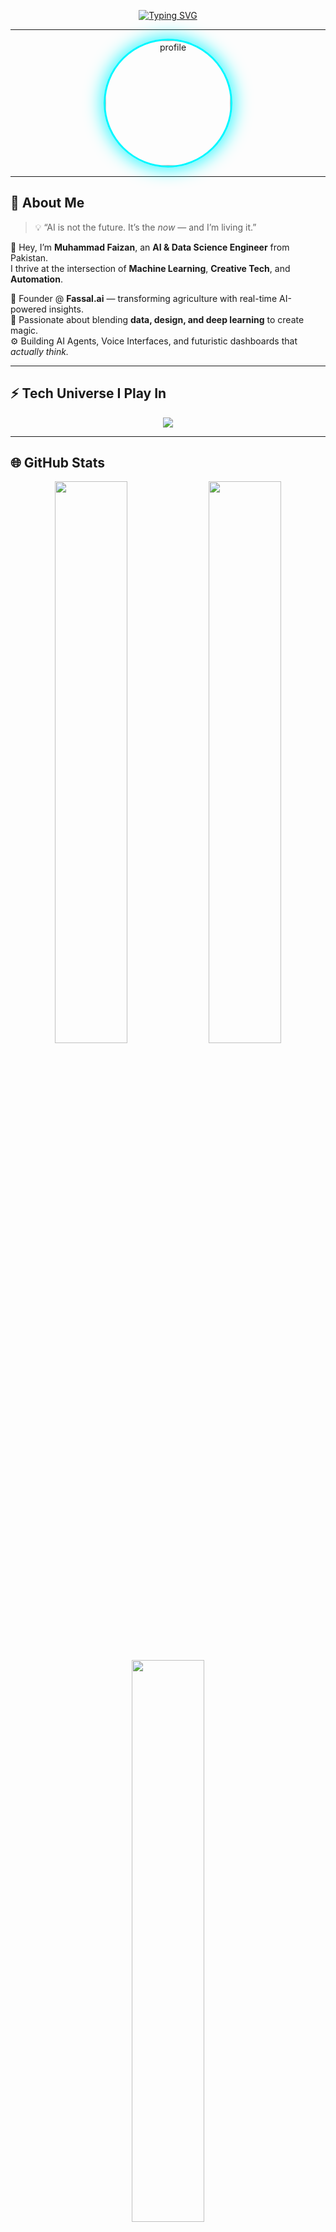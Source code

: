 <!-- 💫 Typing Intro -->
<p align="center">
  <a href="https://readme-typing-svg.herokuapp.com">
    <img src="https://readme-typing-svg.herokuapp.com?font=Orbitron&weight=600&size=28&duration=3000&pause=1000&color=00F7FF&center=true&vCenter=true&width=700&lines=Hey+there%2C+I'm+Muhammad+Faizan+👋;AI+Engineer+%7C+Data+Scientist+%7C+Tech+Visionary;Building+Futuristic+AI+Experiences+🚀;Turning+Ideas+Into+Intelligence+💡" alt="Typing SVG" />
  </a>
</p>

---

<!-- 🌠 Profile Image with Neon Glow -->
<p align="center">
  <img src="https://avatars.githubusercontent.com/u/105116211?v=4" alt="profile" width="200" style="border-radius:50%; box-shadow:0 0 30px #00F7FF; border: 3px solid #00F7FF;">
</p>

---

## 🧬 About Me  

> 💡 “AI is not the future. It’s the *now* — and I’m living it.”  

👋 Hey, I’m **Muhammad Faizan**, an **AI & Data Science Engineer** from Pakistan.  
I thrive at the intersection of **Machine Learning**, **Creative Tech**, and **Automation**.  

🚀 Founder @ **Fassal.ai** — transforming agriculture with real-time AI-powered insights.  
🎨 Passionate about blending **data, design, and deep learning** to create magic.  
⚙️ Building AI Agents, Voice Interfaces, and futuristic dashboards that *actually think.*  

---

## ⚡ Tech Universe I Play In  

<p align="center">
  <img src="https://skillicons.dev/icons?i=python,tensorflow,pytorch,sklearn,opencv,html,css,js,react,fastapi,flask,aws,git,linux,figma,ps,vscode&perline=9" />
</p>

---

## 🌐 GitHub Stats  

<p align="center">
  <img width="48%" src="https://github-readme-stats.vercel.app/api?username=faizan-yousaf&show_icons=true&theme=tokyonight&hide_border=true&bg_color=0D1117&title_color=00F7FF&icon_color=00F7FF" />
  <img width="48%" src="https://streak-stats.demolab.com?user=faizan-yousaf&theme=tokyonight&hide_border=true&ring=00F7FF&fire=00F7FF&currStreakLabel=00F7FF" />
</p>

<p align="center">
  <img width="48%" src="https://github-readme-stats.vercel.app/api/top-langs/?username=faizan-yousaf&layout=compact&theme=tokyonight&hide_border=true&bg_color=0D1117&title_color=00F7FF" />
</p>

---

## 🧠 3D Holographic Profile Card  

<p align="center">
  <img src="https://github-profile-summary-cards.vercel.app/api/cards/profile-details?username=faizan-yousaf&theme=tokyonight" width="90%" />
</p>

---

## 🏆 Achievements  

<p align="center">
  <img src="https://github-profile-trophy.vercel.app/?username=faizan-yousaf&theme=tokyonight&no-frame=true&margin-w=10&row=1&column=6" />
</p>

---

## 🧩 GitHub Contribution Snake 🐍  

<p align="center">
  <img src="https://raw.githubusercontent.com/faizan-yousaf/faizan-yousaf/output/github-contribution-grid-snake-dark.svg" alt="neon snake animation" width="90%"/>
</p>

---


## 🌌 3D Particle Background  

<p align="center">
  <img src="https://i.ibb.co/hVmDVXL/neon-particles-loop.gif" alt="3D neon particles loop" width="100%" style="border-radius:12px; box-shadow:0 0 25px #00F7FF;" />
</p>

---

## 💬 Connect With Me  

<p align="center">
  <a href="https://github.com/faizan-yousaf"><img src="https://img.shields.io/badge/GitHub-%2312100E.svg?style=for-the-badge&logo=github&logoColor=white" /></a>
  <a href="https://twitter.com/faizany26996790"><img src="https://img.shields.io/badge/Twitter-1DA1F2.svg?style=for-the-badge&logo=twitter&logoColor=white" /></a>
  <a href="https://www.linkedin.com/in/faizan-yousaf"><img src="https://img.shields.io/badge/LinkedIn-0077B5.svg?style=for-the-badge&logo=linkedin&logoColor=white" /></a>
  <a href="https://topmate.io/faizan_yousaf"><img src="https://img.shields.io/badge/Topmate-2C2C2C.svg?style=for-the-badge&logo=topmate&logoColor=white" /></a>
</p>

---

## 🌠 Fun Fact  

> “Some dream in color, I dream in **code** and **neon gradients**.” 🌈💻  
